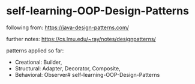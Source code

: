 # self-learning-OOP-Design-Patterns

following from: https://java-design-patterns.com/

further notes: https://cs.lmu.edu/~ray/notes/designpatterns/

patterns applied so far:
- Creational: Builder,
- Structural: Adapter, Decorator, Composite, 
- Behavioral: Observer# self-learning-OOP-Design-Patterns
